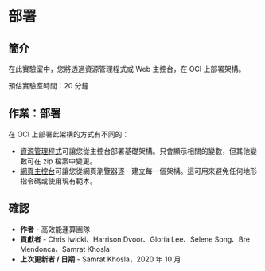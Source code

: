 # 部署

## 簡介

在此實驗室中，您將透過資源管理程式或 Web 主控台，在 OCI 上部署架構。

預估實驗室時間：20 分鐘

## 作業：部署

在 OCI 上部署此架構的方式有不同的：

*   [資源管理程式](https://github.com/oci-hpc/oci-hpc-runbook-namd/blob/master/Documentation/ResourceManager.md#deployment-through-resource-manager)可讓您從主控台部署基礎架構。只會顯示相關的變數，但其他變數可在 zip 檔案中變更。
*   [網頁主控台](https://github.com/oci-hpc/oci-hpc-runbook-namd/blob/master/Documentation/ManualDeployment.md#deployment-via-web-console)可讓您從網頁瀏覽器逐一建立每一個架構。這可用來避免任何地形指令碼或使用現有範本。

## 確認

*   **作者** - 高效能運算團隊
*   **貢獻者** - Chris Iwicki、Harrison Dvoor、Gloria Lee、Selene Song、Bre Mendonca、Samrat Khosla
*   **上次更新者 / 日期** - Samrat Khosla，2020 年 10 月
